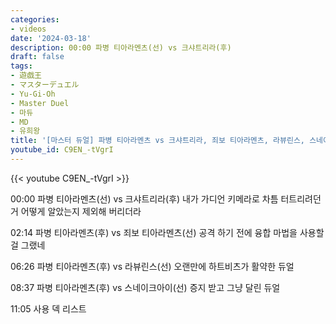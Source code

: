```yaml
---
categories:
- videos
date: '2024-03-18'
description: 00:00 파병 티아라멘츠(선) vs 크샤트리라(후)
draft: false
tags:
- 遊戯王
- マスターデュエル
- Yu-Gi-Oh
- Master Duel
- 마듀
- MD
- 유희왕
title: '[마스터 듀얼] 파병 티아라멘츠 vs 크샤트리라, 죄보 티아라멘츠, 라뷰린스, 스네이크아이'
youtube_id: C9EN_-tVgrI
---
```



{{< youtube C9EN_-tVgrI >}}

00:00 파병 티아라멘츠(선) vs 크샤트리라(후)
내가 가디언 키메라로 차틈 터트리려던 거 어떻게 알았는지 제외해 버리더라

02:14 파병 티아라멘츠(후) vs 죄보 티아라멘츠(선)
공격 하기 전에 융합 마법을 사용할 걸 그랬네

06:26 파병 티아라멘츠(후) vs 라뷰린스(선)
오랜만에 하트비츠가 활약한 듀얼

08:37 파병 티아라멘츠(후) vs 스네이크아이(선)
증지 받고 그냥 달린 듀얼

11:05 사용 덱 리스트